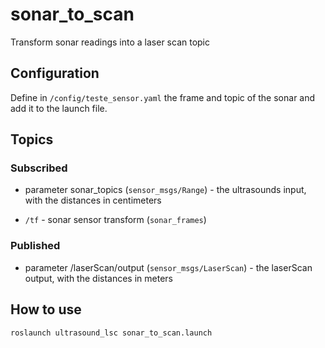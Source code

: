 # sonar_to_scan

Transform sonar readings into a laser scan topic

## Configuration

Define in `/config/teste_sensor.yaml` the frame and topic of the sonar and add it to the launch file.

## Topics
### Subscribed

- parameter sonar_topics (`sensor_msgs/Range`) - the ultrasounds input, with the distances in centimeters

- `/tf` - sonar sensor transform (`sonar_frames`)

### Published

- parameter /laserScan/output (`sensor_msgs/LaserScan`) - the laserScan output, with the distances in meters

## How to use

`roslaunch ultrasound_lsc sonar_to_scan.launch`
